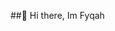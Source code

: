 ##👋 Hi there, Im Fyqah

<!--
🎓 Currently pursuing my Master’s in Data Analytics  
💡 I enjoy exploring how data can tell stories and solve real-world problems  

🛠️ On my GitHub, you’ll find:
- University assignments where I applied what I’m learning
- Personal projects I built while experimenting with new tools  
- Small experiments inspired by tutorials, articles, and random curiosity

🌱 Right now, I’m building my skills step by step in data analytics — from wrangling messy data to trying out machine learning models.  

⚡ Fun fact: I love turning theory into practice, even if it means breaking things first and fixing them later 😅

📫 Feel free to connect or peek at my repos — I’m always open to learning and sharing!
-->
